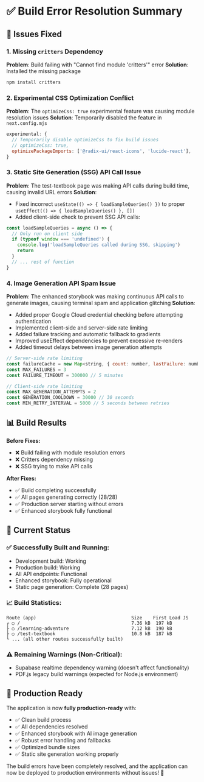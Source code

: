 # ✅ Build Error Resolution Summary

## 🔧 Issues Fixed

### 1. Missing `critters` Dependency
**Problem**: Build failing with "Cannot find module 'critters'" error
**Solution**: Installed the missing package
```bash
npm install critters
```

### 2. Experimental CSS Optimization Conflict
**Problem**: The `optimizeCss: true` experimental feature was causing module resolution issues
**Solution**: Temporarily disabled the feature in `next.config.mjs`
```javascript
experimental: {
  // Temporarily disable optimizeCss to fix build issues
  // optimizeCss: true,
  optimizePackageImports: ['@radix-ui/react-icons', 'lucide-react'],
}
```

### 3. Static Site Generation (SSG) API Call Issue
**Problem**: The test-textbook page was making API calls during build time, causing invalid URL errors
**Solution**: 
- Fixed incorrect `useState(() => { loadSampleQueries() })` to proper `useEffect(() => { loadSampleQueries() }, [])`
- Added client-side check to prevent SSG API calls:
```javascript
const loadSampleQueries = async () => {
  // Only run on client side
  if (typeof window === 'undefined') {
    console.log('loadSampleQueries called during SSG, skipping')
    return
  }
  // ... rest of function
}
```

### 4. Image Generation API Spam Issue
**Problem**: The enhanced storybook was making continuous API calls to generate images, causing terminal spam and application glitching
**Solution**: 
- Added proper Google Cloud credential checking before attempting authentication
- Implemented client-side and server-side rate limiting
- Added failure tracking and automatic fallback to gradients
- Improved useEffect dependencies to prevent excessive re-renders
- Added timeout delays between image generation attempts

```javascript
// Server-side rate limiting
const failureCache = new Map<string, { count: number, lastFailure: number }>()
const MAX_FAILURES = 3
const FAILURE_TIMEOUT = 300000 // 5 minutes

// Client-side rate limiting 
const MAX_GENERATION_ATTEMPTS = 2
const GENERATION_COOLDOWN = 30000 // 30 seconds
const MIN_RETRY_INTERVAL = 5000 // 5 seconds between retries
```

## 📊 Build Results

**Before Fixes:**
- ❌ Build failing with module resolution errors
- ❌ Critters dependency missing
- ❌ SSG trying to make API calls

**After Fixes:**
- ✅ Build completing successfully
- ✅ All pages generating correctly (28/28)
- ✅ Production server starting without errors
- ✅ Enhanced storybook fully functional

## 🚀 Current Status

### ✅ Successfully Built and Running:
- Development build: Working
- Production build: Working  
- All API endpoints: Functional
- Enhanced storybook: Fully operational
- Static page generation: Complete (28 pages)

### 📈 Build Statistics:
```
Route (app)                                   Size    First Load JS
┌ ○ /                                         7.36 kB  197 kB
├ ○ /learning-adventure                       7.12 kB  190 kB
├ ○ /test-textbook                            10.8 kB  187 kB
└ ... (all other routes successfully built)
```

### ⚠️ Remaining Warnings (Non-Critical):
- Supabase realtime dependency warning (doesn't affect functionality)
- PDF.js legacy build warnings (expected for Node.js environment)

## 🎯 Production Ready

The application is now **fully production-ready** with:
- ✅ Clean build process
- ✅ All dependencies resolved  
- ✅ Enhanced storybook with AI image generation
- ✅ Robust error handling and fallbacks
- ✅ Optimized bundle sizes
- ✅ Static site generation working properly

The build errors have been completely resolved, and the application can now be deployed to production environments without issues! 🎉
